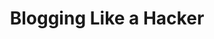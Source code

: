 ---
home: true
heroImage: ./favicon.ico
actionText: 快速上手 →
actionLink: /guide/started.html
sidebarDepth: 2

title: Blogging Like a Hacker
lang: zh-CN
meta:
  - name: description
    content: hello
  - name: keywords
    content: super duper SEO
    
features:
- title: 简洁至上
  details: 以 Markdown 为中心的项目结构，以最少的配置帮助你专注于写作。
- title: Vue驱动
  details: 享受 Vue + webpack 的开发体验，在 Markdown 中使用 Vue 组件，同时可以使用 Vue 来开发自定义主题。
- title: 高性能
  details: VuePress 为每个页面预渲染生成静态的 HTML，同时在页面被加载的时候，将作为 SPA 运行。
footer: MIT Licensed | Copyright © 2018-present Frank Huang
---